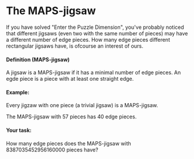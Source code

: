 # The MAPS-jigsaw

If you have solved "Enter the Puzzle Dimension", you've probably
noticed that different jigsaws (even two with the same number of
pieces) may have a different number of edge pieces. How many edge
pieces different rectangular jigsaws have, is ofcourse an interest of
ours.

#### Definition (MAPS-jigsaw)

A jigsaw is a MAPS-jigsaw if it has a minimal number of edge pieces.
An egde piece is a piece with at least one straight edge.


#### Example:

Every jigzaw with one piece (a trivial jigsaw) is a MAPS-jigsaw.

The MAPS-jigsaw with 57 pieces has 40 edge pieces.

#### Your task:

How many edge pieces does the MAPS-jigsaw with 8387035452956160000
pieces have?

